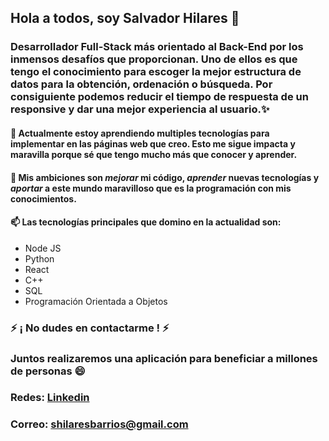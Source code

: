 ## Hola a todos, soy Salvador Hilares 👋

### Desarrollador Full-Stack más orientado al Back-End por los inmensos desafíos que proporcionan. Uno de ellos es que tengo el conocimiento para escoger la mejor estructura de datos para la obtención, ordenación o búsqueda. Por consiguiente podemos reducir el tiempo de respuesta de un responsive y dar una mejor experiencia al usuario.✨

#### 🌱 Actualmente estoy aprendiendo multiples tecnologías para implementar en las páginas web que creo. Esto me sigue impacta y maravilla porque sé que tengo mucho más que conocer y aprender.
#### 🔭 **Mis ambiciones son *mejorar* mi código, *aprender* nuevas tecnologías y *aportar* a este mundo maravilloso que es la programación con mis conocimientos**.
#### 📫 Las tecnologías principales que domino en la actualidad son:
- Node JS
- Python
- React
- C++
- SQL
- Programación Orientada a Objetos
### ⚡ ¡ No dudes en contactarme ! ⚡
### Juntos realizaremos una aplicación para beneficiar a millones de personas 😄
### Redes: [Linkedin](https://www.linkedin.com/in/salvador-hilares/)
### Correo: shilaresbarrios@gmail.com
<!--
**SalvadorHilares/SalvadorHilares** is a ✨ _special_ ✨ repository because its `README.md` (this file) appears on your GitHub profile.

Here are some ideas to get you started:

- 🔭 I’m currently working on ...
- 🌱 I’m currently learning ...
- 👯 I’m looking to collaborate on ...
- 🤔 I’m looking for help with ...
- 💬 Ask me about ...
- 📫 How to reach me: ...
- 😄 Pronouns: ...
- ⚡ Fun fact: ...
-->
